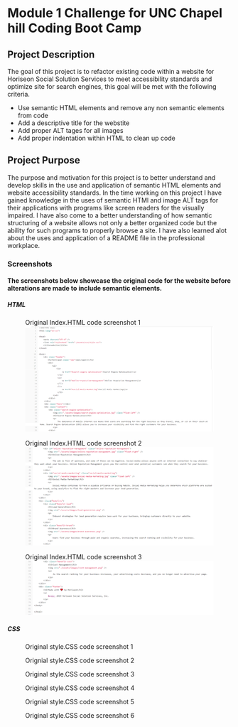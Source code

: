 # Module 1 Challenge for UNC Chapel hill Coding Boot Camp

## Project Description
The goal of this project is to refactor existing code within a website for Horiseon Social Solution Services to meet accessibility standards and optimize site for search engines, this goal will be met with the following criteria.
<ul>
  <li>
  Use semantic HTML elements and remove any non semantic elements from code
  </li>
  <li>
  Add a descriptive title for the webstite
  </li>
  <li>
  Add proper ALT tages for all images
  </li>
  <li>
  Add proper indentation within HTML to clean up code
  </li>
</ul>

## Project Purpose
<p>
  The purpose and motivation for this project is to better understand and develop skills in the use and application of semantic HTML elements and website accessibility standards.
  In the time working on this project I have gained knowledge in the uses of semantic HTMl and image ALT tags for their applications with programs like screen readers for the visually impaired. I have also come to a better understanding of how semantic structuring of a website allows not only a better organized code but the ability for such programs to properly browse a site.  I have also learned alot about the uses and application of a README file in the professional workplace.
  </p>

### Screenshots
  
#### The screenshots below showcase the original code for the website before alterations are made to include semantic elements.

##### HTML

<figure>
  <figcaption>Original Index.HTML code screenshot 1</figcaption>
  <img src="Develop/assets/readmeimages/Original Index Code 1.png" alt="Original Index code screenshot 1" >
</figure>
<figure>
  <figcaption>Original Index.HTML code screenshot 2</figcaption>
  <img src="Develop/assets/readmeimages/Original Index Code 2.png" alt="Original Index code screenshot 2">
</figure>
<figure>
  <figcaption>Original Index.HTML code screenshot 3</figcaption>
  <img src="Develop/assets/readmeimages/Original Index Code 3.png" alt="Original Index code screenshot 3">
</figure>

##### CSS

<figure>
  <figcaption>Original style.CSS code screenshot 1</figcaption>
  
</figure>
<figure>
  <figcaption>Orignial style.CSS code screenshot 2</figcaption>
  
</figure>
<figure>
  <figcaption>Original style.CSS code screenshot 3</figcaption>
  
</figure>
<figure>
  <figcaption>Original style.CSS code screenshot 4</figcaption>
  
</figure>
<figure>
  <figcaption>Orignial style.CSS code screenshot 5</figcaption>
  
</figure>
<figure>
  <figcaption>Original style.CSS code screenshot 6</figcaption>

</figure>
